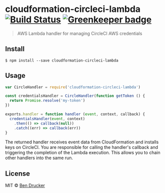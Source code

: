 # cloudformation-circleci-lambda [![Build Status](https://travis-ci.org/bendrucker/cloudformation-circleci-lambda.svg?branch=master)](https://travis-ci.org/bendrucker/cloudformation-circleci-lambda) [![Greenkeeper badge](https://badges.greenkeeper.io/bendrucker/cloudformation-circleci-lambda.svg)](https://greenkeeper.io/)

> AWS Lambda handler for managing CircleCI AWS credentials


## Install

```
$ npm install --save cloudformation-circleci-lambda
```


## Usage

```js
var CircleHandler = require('cloudformation-circleci-lambda')

const credentialsHandler = CircleHandler(function getToken () {
  return Promise.resolve('my-token')
})

exports.handler = function handler (event, context, callback) {
  credentialsHandler(event, context)
    .then(() => callback(null))
    .catch((err) => callback(err))
}
```

The returned handler receives event data from CloudFormation and installs keys on CircleCI. You are responsible for calling the handler's callback and triggering the completion of the Lambda execution. This allows you to chain other handlers into the same run.


## License

MIT © [Ben Drucker](http://bendrucker.me)
